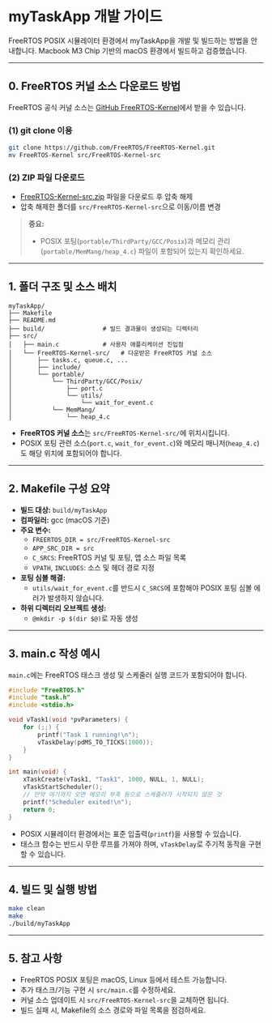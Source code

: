 # myTaskApp 개발 가이드

FreeRTOS POSIX 시뮬레이터 환경에서 myTaskApp을 개발 및 빌드하는 방법을 안내합니다.
Macbook M3 Chip 기반의 macOS 환경에서 빌드하고 검증했습니다.

---

## 0. FreeRTOS 커널 소스 다운로드 방법

FreeRTOS 공식 커널 소스는 [GitHub FreeRTOS-Kernel](https://github.com/FreeRTOS/FreeRTOS-Kernel)에서 받을 수 있습니다.

### (1) git clone 이용

```sh
git clone https://github.com/FreeRTOS/FreeRTOS-Kernel.git
mv FreeRTOS-Kernel src/FreeRTOS-Kernel-src
```

### (2) ZIP 파일 다운로드

- [FreeRTOS-Kernel-src.zip](https://github.com/FreeRTOS/FreeRTOS-Kernel/archive/refs/heads/main.zip) 파일을 다운로드 후 압축 해제
- 압축 해제한 폴더를 `src/FreeRTOS-Kernel-src`으로 이동/이름 변경

> **중요:**
>
> - POSIX 포팅(`portable/ThirdParty/GCC/Posix`)과 메모리 관리(`portable/MemMang/heap_4.c`) 파일이 포함되어 있는지 확인하세요.

---

## 1. 폴더 구조 및 소스 배치

```
myTaskApp/
├── Makefile
├── README.md
├── build/                # 빌드 결과물이 생성되는 디렉터리
├── src/
│   ├── main.c            # 사용자 애플리케이션 진입점
│   └── FreeRTOS-Kernel-src/   # 다운받은 FreeRTOS 커널 소스
│       ├── tasks.c, queue.c, ...
│       ├── include/
│       └── portable/
│           └── ThirdParty/GCC/Posix/
│               ├── port.c
│               └── utils/
│                   └── wait_for_event.c
│           └── MemMang/
│               └── heap_4.c
```

- **FreeRTOS 커널 소스**는 `src/FreeRTOS-Kernel-src/`에 위치시킵니다.
- POSIX 포팅 관련 소스(`port.c`, `wait_for_event.c`)와 메모리 매니저(`heap_4.c`)도 해당 위치에 포함되어야 합니다.

---

## 2. Makefile 구성 요약

- **빌드 대상:** `build/myTaskApp`
- **컴파일러:** gcc (macOS 기준)
- **주요 변수:**
  - `FREERTOS_DIR = src/FreeRTOS-Kernel-src`
  - `APP_SRC_DIR = src`
  - `C_SRCS`: FreeRTOS 커널 및 포팅, 앱 소스 파일 목록
  - `VPATH`, `INCLUDES`: 소스 및 헤더 경로 지정
- **포팅 심볼 해결:**
  - `utils/wait_for_event.c`를 반드시 `C_SRCS`에 포함해야 POSIX 포팅 심볼 에러가 발생하지 않습니다.
- **하위 디렉터리 오브젝트 생성:**
  - `@mkdir -p $(dir $@)`로 자동 생성

---

## 3. main.c 작성 예시

`main.c`에는 FreeRTOS 태스크 생성 및 스케줄러 실행 코드가 포함되어야 합니다.

```c
#include "FreeRTOS.h"
#include "task.h"
#include <stdio.h>

void vTask1(void *pvParameters) {
    for (;;) {
        printf("Task 1 running!\n");
        vTaskDelay(pdMS_TO_TICKS(1000));
    }
}

int main(void) {
    xTaskCreate(vTask1, "Task1", 1000, NULL, 1, NULL);
    vTaskStartScheduler();
    // 만약 여기까지 오면 메모리 부족 등으로 스케줄러가 시작되지 않은 것
    printf("Scheduler exited!\n");
    return 0;
}
```

- POSIX 시뮬레이터 환경에서는 표준 입출력(`printf`)을 사용할 수 있습니다.
- 태스크 함수는 반드시 무한 루프를 가져야 하며, `vTaskDelay`로 주기적 동작을 구현할 수 있습니다.

---

## 4. 빌드 및 실행 방법

```sh
make clean
make
./build/myTaskApp
```

---

## 5. 참고 사항

- FreeRTOS POSIX 포팅은 macOS, Linux 등에서 테스트 가능합니다.
- 추가 태스크/기능 구현 시 `src/main.c`를 수정하세요.
- 커널 소스 업데이트 시 `src/FreeRTOS-Kernel-src`을 교체하면 됩니다.
- 빌드 실패 시, Makefile의 소스 경로와 파일 목록을 점검하세요.
